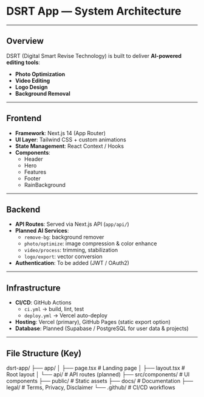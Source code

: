 # DSRT App — System Architecture

---

## Overview
DSRT (Digital Smart Revise Technology) is built to deliver **AI-powered editing tools**:
- **Photo Optimization**
- **Video Editing**
- **Logo Design**
- **Background Removal**

---

## Frontend
- **Framework**: Next.js 14 (App Router)
- **UI Layer**: Tailwind CSS + custom animations
- **State Management**: React Context / Hooks
- **Components**:
  - Header
  - Hero
  - Features
  - Footer
  - RainBackground

---

## Backend
- **API Routes**: Served via Next.js API (`app/api/`)
- **Planned AI Services**:
  - `remove-bg`: background remover
  - `photo/optimize`: image compression & color enhance
  - `video/process`: trimming, stabilization
  - `logo/export`: vector conversion
- **Authentication**: To be added (JWT / OAuth2)

---

## Infrastructure
- **CI/CD**: GitHub Actions
  - `ci.yml` → build, lint, test
  - `deploy.yml` → Vercel auto-deploy
- **Hosting**: Vercel (primary), GitHub Pages (static export option)
- **Database**: Planned (Supabase / PostgreSQL for user data & projects)

---

## File Structure (Key)

dsrt-app/ ├── app/ │   ├── page.tsx         # Landing page │   ├── layout.tsx       # Root layout │   └── api/             # API routes (planned) ├── src/components/      # UI components ├── public/              # Static assets ├── docs/                # Documentation ├── legal/               # Terms, Privacy, Disclaimer └── .github/             # CI/CD workflows
